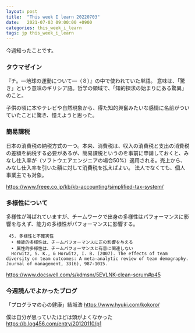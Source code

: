 ```yaml
---
layout: post
title:  "This week I learn 20220703"
date:   2021-07-03 09:00:00 +0900
categories: this_week_i_learn
tags: jp this_week_i_learn
---
```


今週知ったことです。

### タウマゼイン

『チ。―地球の運動について―（８）』の中で使われていた単語。
意味は、「驚き」という意味のギリシア語。哲学の領域で、「知的探求の始まりにある驚異」のこと。

子供の頃に本やテレビや自然現象から、得た知的興奮みたいな感情に名前がついていたことに驚き、憶えようと思った。

### 簡易課税

日本の消費税の納税方式の一つ。本来、消費税は、収入の消費税と支出の消費税の差額を納税する必要があるが、簡易課税というのを事前に申請しておくと、みなし仕入率が（ソフトウエアエンジニアの場合50%）適用される。売上から、みなし仕入率を引いた額に対して消費税を払えばよい。
法人でなくても、個人事業主でも対象。

<https://www.freee.co.jp/kb/kb-accounting/simplified-tax-system/>

### 多様性について

多様性が叫ばれていますが、チームワークで出身の多様性はパフォーマンスに影響を与えず、能力の多様性がパフォーマンスに影響する。

```text
 45. 多様性と不確実性
  ‣ 機能的多様性は、チームパフォーマンスに正の影響を与える
  ‣ 属性的多様性は、チームパフォーマンスと有意に関連しない
  Horwitz, S. K., & Horwitz, I. B. (2007). The effects of team diversity on team outcomes: A meta-analytic review of team demography. Journal of management, 33(6), 987-1015.
```

<https://www.docswell.com/s/kdmsnr/5EVLNK-clean-scrum#p45>

### 今週読んでよかったブログ

「プログラマの心の健康」結城浩
<https://www.hyuki.com/kokoro/>

僕は自分が思っていたほどは頭がよくなかった
<https://b.log456.com/entry/20120110/p1>
